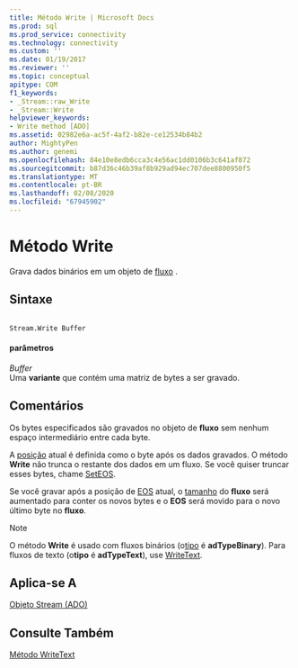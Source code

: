 ```yaml
---
title: Método Write | Microsoft Docs
ms.prod: sql
ms.prod_service: connectivity
ms.technology: connectivity
ms.custom: ''
ms.date: 01/19/2017
ms.reviewer: ''
ms.topic: conceptual
apitype: COM
f1_keywords:
- _Stream::raw_Write
- _Stream::Write
helpviewer_keywords:
- Write method [ADO]
ms.assetid: 02982e6a-ac5f-4af2-b82e-ce12534b84b2
author: MightyPen
ms.author: genemi
ms.openlocfilehash: 84e10e8edb6cca3c4e56ac1dd0106b3c641af872
ms.sourcegitcommit: b87d36c46b39af8b929ad94ec707dee8800950f5
ms.translationtype: MT
ms.contentlocale: pt-BR
ms.lasthandoff: 02/08/2020
ms.locfileid: "67945902"
---
```

# <a name="write-method"></a>Método Write
Grava dados binários em um objeto de [fluxo](../../../ado/reference/ado-api/stream-object-ado.md) .  
  
## <a name="syntax"></a>Sintaxe  
  
```  
  
Stream.Write Buffer  
```  
  
#### <a name="parameters"></a>parâmetros  
 *Buffer*  
 Uma **variante** que contém uma matriz de bytes a ser gravado.  
  
## <a name="remarks"></a>Comentários  
 Os bytes especificados são gravados no objeto de **fluxo** sem nenhum espaço intermediário entre cada byte.  
  
 A [posição](../../../ado/reference/ado-api/position-property-ado.md) atual é definida como o byte após os dados gravados. O método **Write** não trunca o restante dos dados em um fluxo. Se você quiser truncar esses bytes, chame [SetEOS](../../../ado/reference/ado-api/seteos-method.md).  
  
 Se você gravar após a posição de [EOS](../../../ado/reference/ado-api/eos-property.md) atual, o [tamanho](../../../ado/reference/ado-api/size-property-ado-stream.md) do **fluxo** será aumentado para conter os novos bytes e o **EOS** será movido para o novo último byte no **fluxo**.  
  
> [!NOTE]
>  O método **Write** é usado com fluxos binários (o[tipo](../../../ado/reference/ado-api/type-property-ado-stream.md) é **adTypeBinary**). Para fluxos de texto (o**tipo** é **adTypeText**), use [WriteText](../../../ado/reference/ado-api/writetext-method.md).  
  
## <a name="applies-to"></a>Aplica-se A  
 [Objeto Stream (ADO)](../../../ado/reference/ado-api/stream-object-ado.md)  
  
## <a name="see-also"></a>Consulte Também  
 [Método WriteText](../../../ado/reference/ado-api/writetext-method.md)
